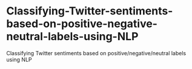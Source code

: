 # Classifying-Twitter-sentiments-based-on-positive-negative-neutral-labels-using-NLP
Classifying Twitter sentiments based on positive/negative/neutral labels using NLP
